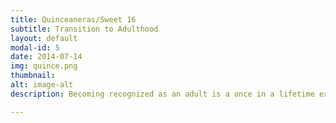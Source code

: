 ```yaml
---
title: Quinceaneras/Sweet 16
subtitle: Transition to Adulthood
layout: default
modal-id: 5
date: 2014-07-14
img: quince.png
thumbnail:
alt: image-alt
description: Becoming recognized as an adult is a once in a lifetime experience. Make it the most memorable event for you and your atendees. 

---
```

